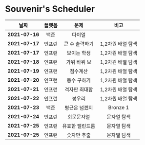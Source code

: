 # Souvenir's Scheduler

|      날짜      | 플랫폼 |      문제       |       비고        |
| :------------: | :----: | :-------------: | :---------------: |
| **2021-07-16** |  백준  |     다이얼      |                   |
| **2021-07-17** | 인프런 | 큰 수 출력하기  | 1,2차원 배열 탐색 |
| **2021-07-17** | 인프런 |   보이는 학생   | 1,2차원 배열 탐색 |
| **2021-07-18** | 인프런 |  가위 바위 보   | 1,2차원 배열 탐색 |
| **2021-07-19** | 인프런 |    점수계산     | 1,2차원 배열 탐색 |
| **2021-07-20** | 인프런 |   등수 구하기   | 1,2차원 배열 탐색 |
| **2021-07-21** | 인프런 |  격자판 최대합  | 1,2차원 배열 탐색 |
| **2021-07-22** | 인프런 |     봉우리      | 1,2차원 배열 탐색 |
| **2021-07-23** |  백준  |  평균은 넘겠지  |     Bronze 1      |
| **2021-07-24** | 인프런 |   회문문자열    |    문자열 탐색    |
| **2021-07-25** | 인프런 | 유효한 팰린드롬 |    문자열 탐색    |
| **2021-07-25** | 인프런 |   숫자만 추출   |    문자열 탐색    |
